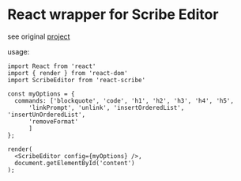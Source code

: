 # React wrapper for Scribe Editor
see original [project](https://github.com/guardian/scribe)

usage:
```
import React from 'react'
import { render } from 'react-dom'
import ScribeEditor from 'react-scribe'

const myOptions = {
  commands: ['blockquote', 'code', 'h1', 'h2', 'h3', 'h4', 'h5',
      'linkPrompt', 'unlink', 'insertOrderedList', 'insertUnOrderedList',
      'removeFormat'
      ]
};

render(
  <ScribeEditor config={myOptions} />,
  document.getElementById('content')
);
```


